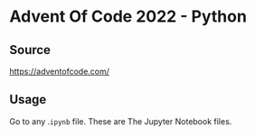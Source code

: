 # Advent Of Code 2022 - Python

## Source

https://adventofcode.com/

## Usage

Go to any .`ipynb` file. These are The Jupyter Notebook files.